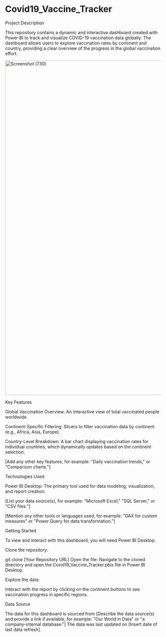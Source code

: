 # Covid19_Vaccine_Tracker
Project Description

This repository contains a dynamic and interactive dashboard created with Power BI to track and visualize COVID-19 vaccination data globally. The dashboard allows users to explore vaccination rates by continent and country, providing a clear overview of the progress in the global vaccination effort.

<img width="1920" height="1080" alt="Screenshot (730)" src="https://github.com/user-attachments/assets/c5feed9b-4926-4bb5-a7fd-dd7472b93d3c" />

Key Features

Global Vaccination Overview: An interactive view of total vaccinated people worldwide.

Continent-Specific Filtering: Slicers to filter vaccination data by continent (e.g., Africa, Asia, Europe).

Country-Level Breakdown: A bar chart displaying vaccination rates for individual countries, which dynamically updates based on the continent selection.

[Add any other key features, for example: "Daily vaccination trends," or "Comparison charts."]

Technologies Used

Power BI Desktop: The primary tool used for data modeling, visualization, and report creation.

[List your data source(s), for example: "Microsoft Excel," "SQL Server," or "CSV files."]

[Mention any other tools or languages used, for example: "DAX for custom measures" or "Power Query for data transformation."]

Getting Started

To view and interact with this dashboard, you will need Power BI Desktop.

Clone the repository:

git clone [Your Repository URL]
Open the file:
Navigate to the cloned directory and open the Covid19_Vaccine_Tracker.pbix file in Power BI Desktop.

Explore the data:

Interact with the report by clicking on the continent buttons to see vaccination progress in specific regions.

Data Source

The data for this dashboard is sourced from [Describe the data source(s) and provide a link if available, for example: "Our World in Data" or "a company-internal database."] The data was last updated on [Insert date of last data refresh].
